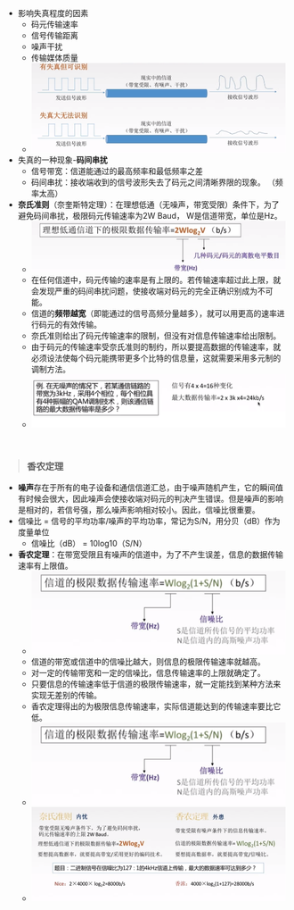 - 影响失真程度的因素
  - 码元传输速率
  - 信号传输距离
  - 噪声干扰
  - 传输媒体质量
  - ![image](18.png)
- 失真的一种现象-**码间串扰**
  - 信号带宽：信道能通过的最高频率和最低频率之差
  - 码间串扰：接收端收到的信号波形失去了码元之间清晰界限的现象。 （频率太高）
- **奈氏准则**（奈奎斯特定理）：在理想低通（无噪声，带宽受限）条件下，为了避免码间串扰，极限码元传输速率为2W Baud， W是信道带宽，单位是Hz。
  - ![image](19.png)
  - 在任何信道中，码元传输的速率是有上限的。若传输速率超过此上限，就会发现严重的码间串扰问题，使接收端对码元的完全正确识别成为不可能。
  - 信道的**频带越宽**（即能通过的信号高频分量越多），就可以用更高的速率进行码元的有效传输。
  - 奈氏准则给出了码元传输速率的限制，但没有对信息传输速率给出限制。
  - 由于码元的传输速率受奈氏准则的制约，所以要提高数据的传输速率，就必须设法使每个码元能携带更多个比特的信息量，这就需要采用多元制的调制方法。
  - ![image](20.png)

<br>

> ### 香农定理

- **噪声**存在于所有的电子设备和通信信道汇总，由于噪声随机产生，它的瞬间值有时候会很大，因此噪声会使接收端对码元的判决产生错误。但是噪声的影响是相对的，若信号强，那么噪声影响相对较小。因此，信噪比很重要。
- 信噪比 = 信号的平均功率/噪声的平均功率，常记为S/N，用分贝（dB）作为度量单位
  - 信噪比（dB） = 10log10（S/N）
- **香农定理**：在带宽受限且有噪声的信道中，为了不产生误差，信息的数据传输速率有上限值。
  - ![image](21.png)
  - 信道的带宽或信道中的信噪比越大，则信息的极限传输速率就越高。
  - 对一定的传输带宽和一定的信噪比，信息传输速率的上限就确定了。
  - 只要信息的传输速率低于信道的极限传输速率，就一定能找到某种方法来实现无差别的传输。
  - 香农定理得出的为极限信息传输速率，实际信道能达到的传输速率要比它低。
  - ![image](21.png)
  - ![image](23.png)

